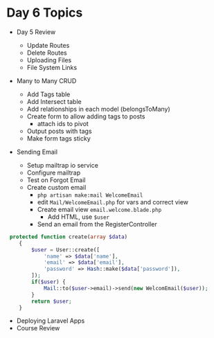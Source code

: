 # Day 6 Topics

* Day 5 Review
	- Update Routes
	- Delete Routes
	- Uploading Files
	- File System Links

* Many to Many CRUD
	- Add Tags table
	- Add Intersect table
	- Add relationships in each model (belongsToMany)
	- Create form to allow adding tags to posts
		- attach ids to pivot
	- Output posts with tags
	- Make form tags sticky
* Sending Email
	- Setup mailtrap io service
	- Configure mailtrap
	- Test on Forgot Email
	- Create custom email
		- `php artisan make:mail WelcomeEmail`
		- edit `Mail/WelcomeEmail.php` for vars and correct view
		- Create email view `email.welcome.blade.php`
			- Add HTML, use `$user`
		- Send an email from the RegisterController
```php
 protected function create(array $data)
    {
        $user = User::create([
            'name' => $data['name'],
            'email' => $data['email'],
            'password' => Hash::make($data['password']),
        ]);
        if($user) {
            Mail::to($user->email)->send(new WelcomEmail($user));
        }
        return $user;
    }
``` 
* Deploying Laravel Apps
* Course Review

